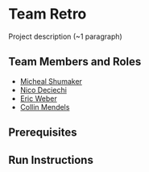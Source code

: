 # Team Retro

Project description (~1 paragraph)

## Team Members and Roles

* [Micheal Shumaker](https://github.com/MShumaker24/CIS350-HW2-Shumaker)
* [Nico Deciechi](https://github.com/nnd3112/t-CIS350-HW2--Deciechi-)
* [Eric Weber](https://github.com/EWeb07/CIS350-HW2-Weber)
* [Collin Mendels](https://github.com/mendelco/-CIS350-HW2-Mendels)

## Prerequisites

## Run Instructions